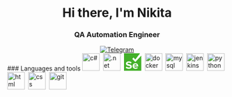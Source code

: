 <div id="header" align="center">
	<h1>Hi there, I'm Nikita</h1>
	<h3>QA Automation Engineer</h3>
</div>
<div id="socials" align="center">
	<a href="https://t.me/Nell1996">
		<img src="https://img.shields.io/badge/Telegram-blue?style=for-the-badge&logo=telegram&logoColor=white" alt="Telegram"/>
	</a>
</div>
### Languages and tools
<img src="https://cdn.jsdelivr.net/gh/devicons/devicon/icons/csharp/csharp-original.svg" title="c#" width="40" height="40"/>&nbsp;
<img src="https://cdn.jsdelivr.net/gh/devicons/devicon/icons/dotnetcore/dotnetcore-original.svg" title=".net" width="40" height="40"/>&nbsp;
<img src="https://raw.githubusercontent.com/SeleniumHQ/heroku-selenium/6fe2098a074d48d15678c63fd93da02ed9c9c366/selenium-green.svg" title="selenium" width="40" height="40"/>&nbsp;
<img src="https://cdn.jsdelivr.net/gh/devicons/devicon/icons/docker/docker-original.svg" title="docker" width="40" height="40"/>&nbsp;
<img src="https://cdn.jsdelivr.net/gh/devicons/devicon/icons/mysql/mysql-original-wordmark.svg" title="mysql" width="40" height="40"/>&nbsp;
<img src="https://cdn.jsdelivr.net/gh/devicons/devicon/icons/jenkins/jenkins-original.svg" title="jenkins" width="40" height="40"/>&nbsp;
<img src="https://cdn.jsdelivr.net/gh/devicons/devicon/icons/python/python-original.svg" title="python" width="40" height="40"/>&nbsp;
<img src="https://cdn.jsdelivr.net/gh/devicons/devicon/icons/html5/html5-original.svg" title="html" width="40" height="40"/>&nbsp;
<img src="https://cdn.jsdelivr.net/gh/devicons/devicon/icons/css3/css3-original.svg" title="css" width="40" height="40"/>&nbsp;
<img src="https://cdn.jsdelivr.net/gh/devicons/devicon/icons/git/git-original.svg" title="git" width="40" height="40"/>&nbsp;
<!--
**PetrovNS/PetrovNS** is a ✨ _special_ ✨ repository because its `README.md` (this file) appears on your GitHub profile.

Here are some ideas to get you started:

- 🔭 I’m currently working on ...
- 🌱 I’m currently learning ...
- 👯 I’m looking to collaborate on ...
- 🤔 I’m looking for help with ...
- 💬 Ask me about ...
- 📫 How to reach me: ...
- 😄 Pronouns: ...
- ⚡ Fun fact: ...
-->
